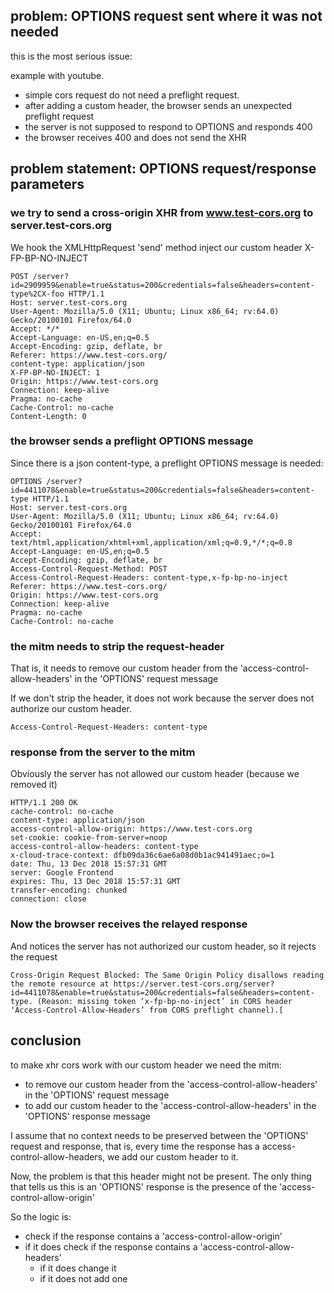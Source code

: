 
## problem: OPTIONS request sent where it was not needed

this is the most serious issue:

example with youtube.

- simple cors request do not need a preflight request.
- after adding a custom header, the browser sends an unexpected preflight request
- the server is not supposed to respond to OPTIONS and responds 400
- the browser receives 400 and does not send the XHR


## problem statement: OPTIONS request/response parameters

### we try to send a cross-origin XHR from www.test-cors.org to server.test-cors.org

We hook the XMLHttpRequest 'send' method inject our custom header X-FP-BP-NO-INJECT

    POST /server?id=2909959&enable=true&status=200&credentials=false&headers=content-type%2CX-foo HTTP/1.1
    Host: server.test-cors.org
    User-Agent: Mozilla/5.0 (X11; Ubuntu; Linux x86_64; rv:64.0) Gecko/20100101 Firefox/64.0
    Accept: */*
    Accept-Language: en-US,en;q=0.5
    Accept-Encoding: gzip, deflate, br
    Referer: https://www.test-cors.org/
    content-type: application/json
    X-FP-BP-NO-INJECT: 1
    Origin: https://www.test-cors.org
    Connection: keep-alive
    Pragma: no-cache
    Cache-Control: no-cache
    Content-Length: 0


### the browser sends a preflight OPTIONS message

Since there is a json content-type, a preflight OPTIONS message is needed:

    OPTIONS /server?id=4411078&enable=true&status=200&credentials=false&headers=content-type HTTP/1.1
    Host: server.test-cors.org
    User-Agent: Mozilla/5.0 (X11; Ubuntu; Linux x86_64; rv:64.0) Gecko/20100101 Firefox/64.0
    Accept: text/html,application/xhtml+xml,application/xml;q=0.9,*/*;q=0.8
    Accept-Language: en-US,en;q=0.5
    Accept-Encoding: gzip, deflate, br
    Access-Control-Request-Method: POST
    Access-Control-Request-Headers: content-type,x-fp-bp-no-inject
    Referer: https://www.test-cors.org/
    Origin: https://www.test-cors.org
    Connection: keep-alive
    Pragma: no-cache
    Cache-Control: no-cache

### the mitm needs to strip the request-header

That is, it needs to remove our custom header from the
'access-control-allow-headers' in the 'OPTIONS' request message

If we don't strip the header, it does not work because the server does
not authorize our custom header.

    Access-Control-Request-Headers: content-type


### response from the server to the mitm

Obviously the server has not allowed our custom header (because we removed it)

    HTTP/1.1 200 OK
    cache-control: no-cache
    content-type: application/json
    access-control-allow-origin: https://www.test-cors.org
    set-cookie: cookie-from-server=noop
    access-control-allow-headers: content-type
    x-cloud-trace-context: dfb09da36c6ae6a08d0b1ac941491aec;o=1
    date: Thu, 13 Dec 2018 15:57:31 GMT
    server: Google Frontend
    expires: Thu, 13 Dec 2018 15:57:31 GMT
    transfer-encoding: chunked
    connection: close

### Now the browser receives the relayed response

And notices the server has not authorized our custom header, so it
rejects the request

    Cross-Origin Request Blocked: The Same Origin Policy disallows reading the remote resource at https://server.test-cors.org/server?id=4411078&enable=true&status=200&credentials=false&headers=content-type. (Reason: missing token ‘x-fp-bp-no-inject’ in CORS header ‘Access-Control-Allow-Headers’ from CORS preflight channel).[


## conclusion

to make xhr cors work with our custom header we need the mitm:

- to remove our custom header from the 'access-control-allow-headers' in the 'OPTIONS' request message
- to add our custom header to the 'access-control-allow-headers' in the 'OPTIONS' response message

I assume that no context needs to be preserved between the 'OPTIONS'
request and response, that is, every time the response has a
access-control-allow-headers, we add our custom header to it.

Now, the problem is that this header might not be present. The only
thing that tells us this is an 'OPTIONS' response is the presence of
the 'access-control-allow-origin'

So the logic is:

- check if the response contains a 'access-control-allow-origin'
- if it does check if the response contains a 'access-control-allow-headers'
   - if it does change it
   - if it does not add one

